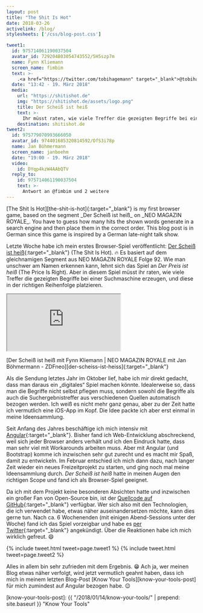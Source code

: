 ```yaml
---
layout: post
title: "The Shit Is Hot"
date: 2018-03-26
activelink: /blog/
stylesheets: ['/css/blog-post.css']

tweet1:
  id: 975714061190037504
  avatar_id: 729204803054743552/5H5szp7m
  name: Fynn Kliemann
  screen_name: fimbim
  text: >-
    .<a href="https://twitter.com/tobihagemann" target="_blank">@tobihagemann</a> hat das Spiel, dass ich mit <a href="https://twitter.com/janboehm" target="_blank">@janboehm</a> beim <a href="https://twitter.com/neomagazin" target="_blank">@neomagazin</a> gespielt habe nachgebaut! Meistgesuchte Begriffe über Wikipedia API, Suchvolumen wahlweise über Yandex, Google oder Bing. R-E-S-T-E-C-P Alter :fire: <a href="https://shitishot.de" target="_blank">shitishot.de</a> <a href="https://twitter.com/tobihagemann/status/975700447649521665" target="_blank">twitter.com/tobihagemann/s…</a>
  date: "13:42 - 19. März 2018"
  media:
    url: "https://shitishot.de"
    img: "https://shitishot.de/assets/logo.png"
    title: Der Scheiß ist heiß
    text: >-
      Ihr müsst raten, wie viele Treffer die gezeigten Begriffe bei einer Suchmaschine erzeugen und diese in der richtigen Reihenfolge platzieren. Und jetzt heißt es: Der Scheiß ist heiß.
    destination: shitishot.de
tweet2:
  id: 975779070993666050
  avatar_id: 974401685320814592/OfS3i78p
  name: Jan Böhmermann
  screen_name: janboehm
  date: "19:00 - 19. März 2018"
  video:
    id: DYqp4kzW4AAbQTV
  reply_to:
    id: 975714061190037504
    text: >-
      Antwort an @fimbim und 2 weitere
---
```

<p class="lead" markdown="1">[The Shit Is Hot][the-shit-is-hot]{:target="_blank"} is my first browser game, based on the segment _Der Scheiß ist heiß_ on _NEO MAGAZIN ROYALE_. You have to guess how many hits the shown words generate in a search engine and then place them in the correct order. This blog post is in German since this game is inspired by a German late-night talk show.</p>

Letzte Woche habe ich mein erstes Browser-Spiel veröffentlicht: [Der Scheiß ist heiß][the-shit-is-hot]{:target="_blank"} (The Shit Is Hot). :fire: Es basiert auf dem gleichnamigen Segment aus NEO MAGAZIN ROYALE Folge 92. Wie man unschwer am Namen erkennen kann, lehnt sich das Spiel an _Der Preis ist heiß_ (The Price Is Right). Aber in diesem Spiel müsst ihr raten, wie viele Treffer die gezeigten Begriffe bei einer Suchmaschine erzeugen, und diese in der richtigen Reihenfolge platzieren.

<div class="text-center">
  <div class="embed-responsive embed-responsive-16by9 mx-auto mb-2" style="max-width: 720px;">
    <iframe class="embed-responsive-item" src="https://www.youtube.com/embed/upm6SfYuGX4"></iframe>
  </div>
  <p class="figure-caption" markdown="1">[Der Scheiß ist heiß mit Fynn Kliemann | NEO MAGAZIN ROYALE mit Jan Böhmermann - ZDFneo][der-scheiss-ist-heiss]{:target="_blank"}</p>
</div>

Als die Sendung letztes Jahr im Oktober lief, habe ich mir direkt gedacht, dass man daraus ein „digitales“ Spiel machen könnte. Idealerweise so, dass man die Begriffe nicht selbst pflegen muss, sondern sowohl die Begriffe als auch die Suchergebnistreffer aus verschiedenen Quellen automatisch bezogen werden. Ich weiß es nicht mehr ganz genau, aber zu der Zeit hatte ich vermutlich eine iOS-App im Kopf. Die Idee packte ich aber erst einmal in meine Ideensammlung.

Seit Anfang des Jahres beschäftige ich mich intensiv mit [Angular][angular]{:target="_blank"}. Bisher fand ich Web-Entwicklung abschreckend, weil sich jeder Browser anders verhält und ich den Eindruck hatte, dass man sehr viel mit Workarounds arbeiten muss. Aber mit Angular (und Bootstrap) komme ich inzwischen sehr gut zurecht und es macht mir Spaß, damit zu entwickeln. Im Februar entschied ich mich dann dazu, nach langer Zeit wieder ein neues Freizeitprojekt zu starten, und ging noch mal meine Ideensammlung durch. _Der Scheiß ist heiß_ hatte in meinen Augen den richtigen Scope und fand ich als Browser-Spiel geeignet.

Da ich mit dem Projekt keine besonderen Absichten hatte und inzwischen ein großer Fan von Open-Source bin, ist der [Quellcode auf GitHub][gh-the-shit-is-hot]{:target="_blank"} verfügbar. Wer sich also mit den Technologien, die ich verwendet habe, etwas näher auseinandersetzen möchte, kann dies gerne tun. Nach ca. 6 Wochenenden (mit einigen Abend-Sessions unter der Woche) fand ich das Spiel vorzeigbar und habe es [per Twitter][tw-the-shit-is-hot]{:target="_blank"} angekündigt. Über die Reaktionen habe ich mich wirklich gefreut. :smile:

{% include tweet.html tweet=page.tweet1 %}
{% include tweet.html tweet=page.tweet2 %}

Alles in allem bin sehr zufrieden mit dem Ergebnis. :grin: Ach ja, wer meinen Blog etwas näher verfolgt, wird jetzt vermutlich geahnt haben, dass ich mich in meinem letzten Blog-Post [Know Your Tools][know-your-tools-post] für mich zumindest auf Angular bezogen habe. :wink:

[the-shit-is-hot]: https://shitishot.de "The Shit Is Hot"
[der-scheiss-ist-heiss]: https://www.youtube.com/watch?v=upm6SfYuGX4 "Der Scheiß ist heiß mit Fynn Kliemann | NEO MAGAZIN ROYALE mit Jan Böhmermann - ZDFneo"
[angular]: https://angular.io/ "Angular"
[gh-the-shit-is-hot]: https://github.com/tobihagemann/shitishot "The Shit Is Hot • GitHub"
[tw-the-shit-is-hot]: https://twitter.com/tobihagemann/status/975700447649521665 "The Shit Is Hot • Twitter"
[know-your-tools-post]: {{ "/2018/01/14/know-your-tools/" | prepend: site.baseurl }} "Know Your Tools"
